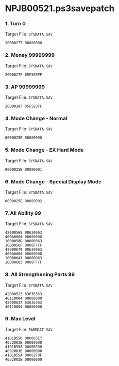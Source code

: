 # NPJB00521.ps3savepatch

### 1. Turn 0

Target File: `SYSDATA.SAV`

```
20000277 00000000
```

### 2. Money 99999999

Target File: `SYSDATA.SAV`

```
2000027F 05F5E0FF
```

### 3. AP 99999999

Target File: `SYSDATA.SAV`

```
20000287 05F5E0FF
```

### 4. Mode Change - Normal

Target File: `SYSDATA.SAV`

```
0000025E 00000000
```

### 5. Mode Change - EX Hard Mode

Target File: `SYSDATA.SAV`

```
0000025E 00000001
```

### 6. Mode Change - Special Display Mode

Target File: `SYSDATA.SAV`

```
0000025E 00000002
```

### 7. All Ability 99

Target File: `SYSDATA.SAV`

```
42000565 00630063
400A0004 00000000
1000058D 00000063
1000056F 0000FFFF
42000679 00630063
400A0004 00000000
100006A1 00000063
10000683 0000FFFF
```

### 8. All Strengthening Parts 99

Target File: `SYSDATA.SAV`

```
42000523 63636363
40110004 00000000
42000637 63636363
40110004 00000000
```

### 9. Max Level

Target File: `PARMDAT.SAV`

```
4101B556 000003E7
4032003E 00000000
4101B558 0000BF68
4032003E 00000000
4101B55A 0000270F
4032003E 00000000
```

